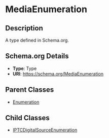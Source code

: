 # MediaEnumeration

## Description
A type defined in Schema.org.

## Schema.org Details
- **Type**: Type
- **URI**: https://schema.org/MediaEnumeration

## Parent Classes
- [Enumeration](../Enumeration.md)

## Child Classes
- [IPTCDigitalSourceEnumeration](IPTCDigitalSourceEnumeration/IPTCDigitalSourceEnumeration.md)

